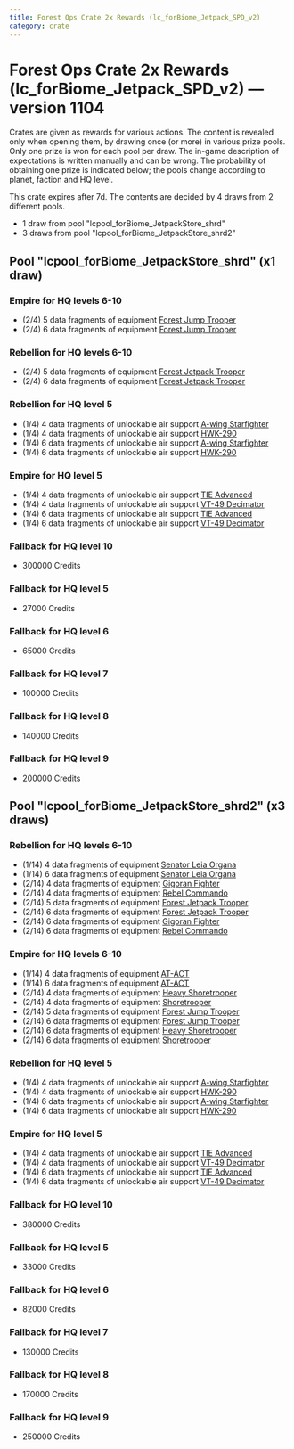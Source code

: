 ```yaml
---
title: Forest Ops Crate 2x Rewards (lc_forBiome_Jetpack_SPD_v2)
category: crate
---
```


# Forest Ops Crate 2x Rewards (lc_forBiome_Jetpack_SPD_v2) — version 1104

Crates are given as rewards for various actions. The content is revealed only when opening them, by drawing once (or more) in various prize pools. Only one prize is won for each pool per draw. The in-game description of expectations is written manually and can be wrong. The probability of obtaining one prize is indicated below; the pools change according to planet, faction and HQ level.

This crate expires after 7d. The contents are decided by 4 draws from 2 different pools.
  * 1 draw from pool "lcpool_forBiome_JetpackStore_shrd"
  * 3 draws from pool "lcpool_forBiome_JetpackStore_shrd2"

## Pool "lcpool_forBiome_JetpackStore_shrd" (x1 draw)

### Empire for HQ levels 6-10

  * (2/4) 5 data fragments of equipment [Forest Jump Trooper](eqpEmpirePentagonJumpTrooper)
  * (2/4) 6 data fragments of equipment [Forest Jump Trooper](eqpEmpirePentagonJumpTrooper)

### Rebellion for HQ levels 6-10

  * (2/4) 5 data fragments of equipment [Forest Jetpack Trooper](eqpRebelPentagonJetpackTrooper)
  * (2/4) 6 data fragments of equipment [Forest Jetpack Trooper](eqpRebelPentagonJetpackTrooper)

### Rebellion for HQ level 5

  * (1/4) 4 data fragments of unlockable air support [A-wing Starfighter](AWing)
  * (1/4) 4 data fragments of unlockable air support [HWK-290](HWK290)
  * (1/4) 6 data fragments of unlockable air support [A-wing Starfighter](AWing)
  * (1/4) 6 data fragments of unlockable air support [HWK-290](HWK290)

### Empire for HQ level 5

  * (1/4) 4 data fragments of unlockable air support [TIE Advanced](TieAdvanced)
  * (1/4) 4 data fragments of unlockable air support [VT-49 Decimator](VT49)
  * (1/4) 6 data fragments of unlockable air support [TIE Advanced](TieAdvanced)
  * (1/4) 6 data fragments of unlockable air support [VT-49 Decimator](VT49)

### Fallback for HQ level 10

  * 300000 Credits

### Fallback for HQ level 5

  * 27000 Credits

### Fallback for HQ level 6

  * 65000 Credits

### Fallback for HQ level 7

  * 100000 Credits

### Fallback for HQ level 8

  * 140000 Credits

### Fallback for HQ level 9

  * 200000 Credits

## Pool "lcpool_forBiome_JetpackStore_shrd2" (x3 draws)

### Rebellion for HQ levels 6-10

  * (1/14) 4 data fragments of equipment [Senator Leia Organa](eqpRebelDiplomat)
  * (1/14) 6 data fragments of equipment [Senator Leia Organa](eqpRebelDiplomat)
  * (2/14) 4 data fragments of equipment [Gigoran Fighter](eqpRebelShaggyAlien)
  * (2/14) 4 data fragments of equipment [Rebel Commando](eqpRebelPentagonSoldier)
  * (2/14) 5 data fragments of equipment [Forest Jetpack Trooper](eqpRebelPentagonJetpackTrooper)
  * (2/14) 6 data fragments of equipment [Forest Jetpack Trooper](eqpRebelPentagonJetpackTrooper)
  * (2/14) 6 data fragments of equipment [Gigoran Fighter](eqpRebelShaggyAlien)
  * (2/14) 6 data fragments of equipment [Rebel Commando](eqpRebelPentagonSoldier)

### Empire for HQ levels 6-10

  * (1/14) 4 data fragments of equipment [AT-ACT](eqpEmpireCargoGreatDane)
  * (1/14) 6 data fragments of equipment [AT-ACT](eqpEmpireCargoGreatDane)
  * (2/14) 4 data fragments of equipment [Heavy Shoretrooper](eqpEmpirePentagonHeavyTrooper)
  * (2/14) 4 data fragments of equipment [Shoretrooper](eqpEmpirePentagonTrooper)
  * (2/14) 5 data fragments of equipment [Forest Jump Trooper](eqpEmpirePentagonJumpTrooper)
  * (2/14) 6 data fragments of equipment [Forest Jump Trooper](eqpEmpirePentagonJumpTrooper)
  * (2/14) 6 data fragments of equipment [Heavy Shoretrooper](eqpEmpirePentagonHeavyTrooper)
  * (2/14) 6 data fragments of equipment [Shoretrooper](eqpEmpirePentagonTrooper)

### Rebellion for HQ level 5

  * (1/4) 4 data fragments of unlockable air support [A-wing Starfighter](AWing)
  * (1/4) 4 data fragments of unlockable air support [HWK-290](HWK290)
  * (1/4) 6 data fragments of unlockable air support [A-wing Starfighter](AWing)
  * (1/4) 6 data fragments of unlockable air support [HWK-290](HWK290)

### Empire for HQ level 5

  * (1/4) 4 data fragments of unlockable air support [TIE Advanced](TieAdvanced)
  * (1/4) 4 data fragments of unlockable air support [VT-49 Decimator](VT49)
  * (1/4) 6 data fragments of unlockable air support [TIE Advanced](TieAdvanced)
  * (1/4) 6 data fragments of unlockable air support [VT-49 Decimator](VT49)

### Fallback for HQ level 10

  * 380000 Credits

### Fallback for HQ level 5

  * 33000 Credits

### Fallback for HQ level 6

  * 82000 Credits

### Fallback for HQ level 7

  * 130000 Credits

### Fallback for HQ level 8

  * 170000 Credits

### Fallback for HQ level 9

  * 250000 Credits